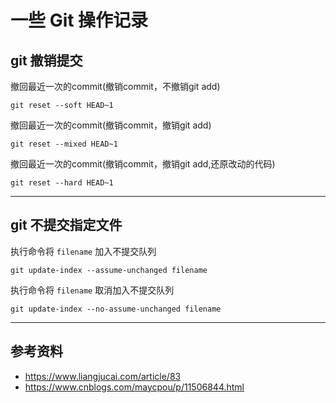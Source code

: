 # 一些 Git 操作记录

[annotation]: <id> (fadb1d61-b9d0-49ae-bbce-57bb68b524d9)
[annotation]: <status> (public)
[annotation]: <create_time> (2021-02-25 17:24:02)
[annotation]: <category> (计算机技术)
[annotation]: <tags> (Git)
[annotation]: <comments> (false)
[annotation]: <url> (http://blog.ccyg.studio/article/fadb1d61-b9d0-49ae-bbce-57bb68b524d9)


## git 撤销提交

撤回最近一次的commit(撤销commit，不撤销git add)

    git reset --soft HEAD~1 

撤回最近一次的commit(撤销commit，撤销git add)

    git reset --mixed HEAD~1 

撤回最近一次的commit(撤销commit，撤销git add,还原改动的代码)

    git reset --hard HEAD~1 

---

## git 不提交指定文件

执行命令将 `filename` 加入不提交队列

    git update-index --assume-unchanged filename

执行命令将 `filename` 取消加入不提交队列

    git update-index --no-assume-unchanged filename

---

## 参考资料

- <https://www.liangjucai.com/article/83>
- <https://www.cnblogs.com/maycpou/p/11506844.html>